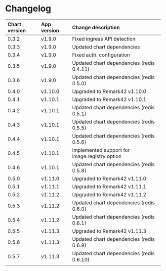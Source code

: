 # Changelog

| Chart version | App version | Change description |
| :------------ | :---------- | :----------------- |
| 0.3.2 | v1.9.0 | Fixed ingress API detection |
| 0.3.3 | v1.9.0 | Updated chart dependencies |
| 0.3.4 | v1.9.0 | Fixed auth. configuration |
| 0.3.5 | v1.9.0 | Updated chart dependencies (redis 0.4.11) |
| 0.3.6 | v1.9.0 | Updated chart dependencies (redis 0.5.0) |
| 0.4.0 | v1.10.0 | Upgraded to Remark42 v1.10.0 |
| 0.4.1 | v1.10.1 | Upgraded to Remark42 v1.10.1 |
| 0.4.2 | v1.10.1 | Updated chart dependencies (redis 0.5.1) |
| 0.4.3 | v1.10.1 | Updated chart dependencies (redis 0.5.5) |
| 0.4.4 | v1.10.1 | Updated chart dependencies (redis 0.5.6) |
| 0.4.5 | v1.10.1 | Implemented support for image.registry option |
| 0.4.6 | v1.10.1 | Updated chart dependencies (redis 0.5.8) |
| 0.5.0 | v1.11.0 | Upgraded to Remark42 v1.11.0 |
| 0.5.1 | v1.11.1 | Upgraded to Remark42 v1.11.1 |
| 0.5.2 | v1.11.2 | Upgraded to Remark42 v1.11.2 |
| 0.5.3 | v1.11.2 | Updated chart dependencies (redis 0.6.0) |
| 0.5.4 | v1.11.2 | Updated chart dependencies (redis 0.6.1) |
| 0.5.5 | v1.11.3 | Upgraded to Remark42 v1.11.3 |
| 0.5.6 | v1.11.3 | Updated chart dependencies (redis 0.6.9) |
| 0.5.7 | v1.11.3 | Updated chart dependencies (redis 0.6.10) |
| | | |
